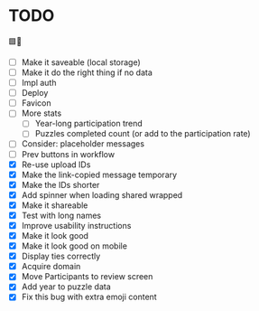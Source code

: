 # TODO

🟩🎁

- [ ] Make it saveable (local storage)
- [ ] Make it do the right thing if no data
- [ ] Impl auth
- [ ] Deploy
- [ ] Favicon
- [ ] More stats
    - [ ] Year-long participation trend
    - [ ] Puzzles completed count (or add to the participation rate)
- [ ] Consider: placeholder messages
- [ ] Prev buttons in workflow
- [x] Re-use upload IDs
- [x] Make the link-copied message temporary
- [x] Make the IDs shorter
- [x] Add spinner when loading shared wrapped
- [x] Make it shareable
- [x] Test with long names
- [x] Improve usability instructions
- [x] Make it look good
- [x] Make it look good on mobile
- [x] Display ties correctly
- [x] Acquire domain
- [x] Move Participants to review screen
- [x] Add year to puzzle data
- [x] Fix this bug with extra emoji content
